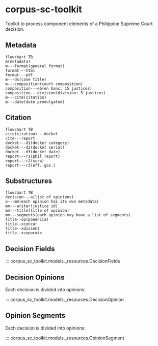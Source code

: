 # corpus-sc-toolkit

Toolkit to process component elements of a Philippine Supreme Court decision.

## Metadata

```mermaid
flowchart TB
m(metadata)
m---format(general format)
format---html
format---pdf
m---dx(case title)
m---composition(court composition)
composition---eb(en banc: 15 justices)
composition---division(division: 5 justices)
m---cite(citation)
m---date(date promulgated)
```

## Citation

```mermaid
flowchart TB
cite(citation)---docket
cite---report
docket---d1(docket category)
docket---d2(docket serial)
docket---d3(docket date)
report---r1(phil report)
report---r2(scra)
report---r3(off. gaz.)
```

## Substructures

```mermaid
flowchart TB
decision---a(list of opinions)
a---mm(each opinion has its own metadata)
mm---writer(justice id)
mm---title(title of opinion)
mm---segments(each opinion may have a list of segments)
title--op(ponencia)
title--xconcur
title--xdissent
title--xseparate

```

## Decision Fields

::: corpus_sc_toolkit.models._resources.DecisionFields

## Decision Opinions

Each decision is divided into opinions:

::: corpus_sc_toolkit.models._resources.DecisionOpinion

## Opinion Segments

Each decision is divided into opinions:

::: corpus_sc_toolkit.models._resources.OpinionSegment
